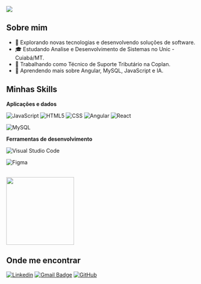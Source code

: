 ![](https://komarev.com/ghpvc/?username=iuricode&color=006bed)

## Sobre mim

- 🤔 Explorando novas tecnologias e desenvolvendo soluções de software.
- 🎓 Estudando Analise e Desenvolvimento de Sistemas no Unic - Cuiabá/MT.
- 💼 Trabalhando como Técnico de Suporte Tributário na Coplan.
- 🌱 Aprendendo mais sobre Angular, MySQL, JavaScript e IA.

## Minhas Skills

**Aplicações e dados**

<!--![C++](https://img.shields.io/badge/-C++-333333?style=flat&logo=C%2B%2B&logoColor=00599C)
![Java](https://img.shields.io/badge/-Java-333333?style=flat&logo=Java&logoColor=007396)-->
![JavaScript](https://img.shields.io/badge/-JavaScript-333333?style=flat&logo=javascript)
![HTML5](https://img.shields.io/badge/-HTML5-333333?style=flat&logo=HTML5)
![CSS](https://img.shields.io/badge/-CSS-333333?style=flat&logo=CSS3&logoColor=1572B6)
![Angular](https://img.shields.io/badge/-Angular-333333?style=flat&logo=Angular)
![React](https://img.shields.io/badge/-React-333333?style=flat&logo=react)
<!--![React Native](https://img.shields.io/badge/-React%20Native-333333?style=flat&logo=react)-->
<!--![Jest](https://img.shields.io/badge/-Jest-333333?style=flat&logo=jest)-->
![MySQL](https://img.shields.io/badge/-MySQL-333333?style=flat&logo=mysql)

**Ferramentas de desenvolvimento**

![Visual Studio Code](https://img.shields.io/badge/-Visual%20Studio%20Code-333333?style=flat&logo=visual-studio-code&logoColor=007ACC)
<!--![Eclipse](https://img.shields.io/badge/-Eclipse-333333?style=flat&logo=eclipse-ide&logoColor=2C2255)-->
<!--![Trello](https://img.shields.io/badge/-Trello-333333?style=flat&logo=trello&logoColor=007ACC)-->
![Figma](https://img.shields.io/badge/-Figma-333333?style=flat&logo=figma&logoColor=007ACC)
<!--![Adobe XD](https://img.shields.io/badge/-Adobe%20XD-333333?style=flat&logo=adobe-xd&logoColor=007ACC)-->

<br/>

<a href="https://github.com/iuricode" title="Perfil do Iuri">
  <img height="180em" src="https://github-readme-stats.vercel.app/api?username=gutzdrx&theme=dracula&show_icons=true" />
</a>

## Onde me encontrar

[![Linkedin](https://img.shields.io/badge/-username-blue?style=flat-square&logo=Linkedin&logoColor=white&link=LINK-DO-SEU-LINKEDIN)](LINK-DO-SEU-LINKEDIN)
[![Gmail Badge](https://img.shields.io/badge/-seuemail@email.com-006bed?style=flat-square&logo=Gmail&logoColor=white&link=mailto:SEU-EMAIL)](mailto:SEU-EMAIL)
[![GitHub](https://img.shields.io/github/followers/iuricode?label=follow&style=social)](LINK-DO-SEU-GITHUB)
